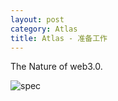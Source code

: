 ```yaml
---
layout: post
category: Atlas
title: Atlas - 准备工作
---
```


The Nature of web3.0.

![spec][1]

[1]: /assets/imgs/spec.png
